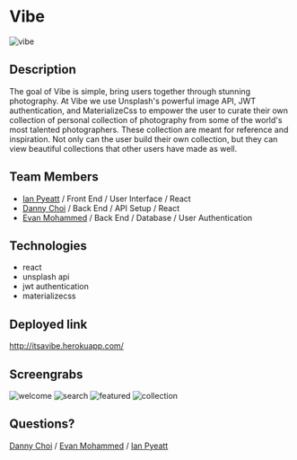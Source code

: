 # Vibe
![vibe](https://user-images.githubusercontent.com/68072287/95093407-5d2ac800-06ee-11eb-90b3-83b02e416799.gif)


## Description

The goal of Vibe is simple, bring users together through stunning photography. At Vibe we use Unsplash's powerful image API, JWT authentication, and MaterializeCss to empower the user to curate their own collection of personal collection of photography from some of the world's most talented photographers. These collection are meant for reference and inspiration. Not only can the user build their own collection, but they can view beautiful collections that other users have made as well.

## Team Members

- [Ian Pyeatt](https://github.com/pyeatti) / Front End / User Interface / React
- [Danny Choi](https://github.com/dchoi20) / Back End / API Setup / React
- [Evan Mohammed](https://github.com/EvanMohammed) / Back End / Database / User Authentication

## Technologies

- react
- unsplash api
- jwt authentication
- materializecss

## Deployed link

http://itsavibe.herokuapp.com/

## Screengrabs

![welcome](./assets/welcome.png)
![search](./assets/search.png)
![featured](./assets/featured.png)
![collection](./assets/collection.png)

## Questions?

[Danny Choi](https://github.com/dchoi20) / [Evan Mohammed](https://github.com/EvanMohammed) / [Ian Pyeatt](https://github.com/pyeatti)
